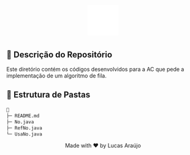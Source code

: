 <h1 align="center">
    <img alt="Impacta Logo" height="80" title="Azure Logo" src="../../../.github/impacta-logo.png">
</h1>

## 📝 Descrição do Repositório

Este diretório contém os códigos desenvolvidos para a AC que pede a implementação de um algoritmo de fila.

## 📁 Estrutura de Pastas

```
📁
├─ README.md
├─ No.java
├─ RefNo.java
└─ UsaNo.java
```

<div align="center">
  <p>Made with ❤ by Lucas Araújo</p>
</div>